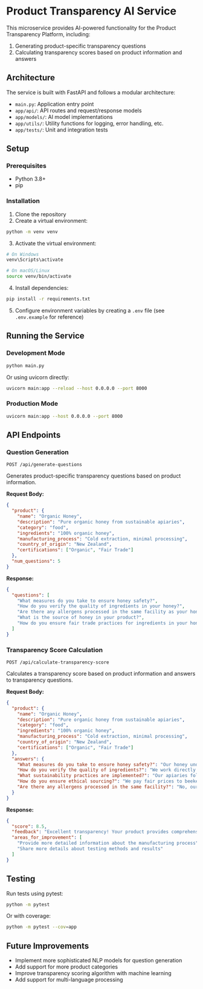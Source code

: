 # Product Transparency AI Service

This microservice provides AI-powered functionality for the Product Transparency Platform, including:

1. Generating product-specific transparency questions
2. Calculating transparency scores based on product information and answers

## Architecture

The service is built with FastAPI and follows a modular architecture:

- `main.py`: Application entry point
- `app/api/`: API routes and request/response models
- `app/models/`: AI model implementations
- `app/utils/`: Utility functions for logging, error handling, etc.
- `app/tests/`: Unit and integration tests

## Setup

### Prerequisites

- Python 3.8+
- pip

### Installation

1. Clone the repository
2. Create a virtual environment:

```bash
python -m venv venv
```

3. Activate the virtual environment:

```bash
# On Windows
venv\Scripts\activate

# On macOS/Linux
source venv/bin/activate
```

4. Install dependencies:

```bash
pip install -r requirements.txt
```

5. Configure environment variables by creating a `.env` file (see `.env.example` for reference)

## Running the Service

### Development Mode

```bash
python main.py
```

Or using uvicorn directly:

```bash
uvicorn main:app --reload --host 0.0.0.0 --port 8000
```

### Production Mode

```bash
uvicorn main:app --host 0.0.0.0 --port 8000
```

## API Endpoints

### Question Generation

```
POST /api/generate-questions
```

Generates product-specific transparency questions based on product information.

**Request Body:**

```json
{
  "product": {
    "name": "Organic Honey",
    "description": "Pure organic honey from sustainable apiaries",
    "category": "food",
    "ingredients": "100% organic honey",
    "manufacturing_process": "Cold extraction, minimal processing",
    "country_of_origin": "New Zealand",
    "certifications": ["Organic", "Fair Trade"]
  },
  "num_questions": 5
}
```

**Response:**

```json
{
  "questions": [
    "What measures do you take to ensure honey safety?",
    "How do you verify the quality of ingredients in your honey?",
    "Are there any allergens processed in the same facility as your honey?",
    "What is the source of honey in your product?",
    "How do you ensure fair trade practices for ingredients in your honey?"
  ]
}
```

### Transparency Score Calculation

```
POST /api/calculate-transparency-score
```

Calculates a transparency score based on product information and answers to transparency questions.

**Request Body:**

```json
{
  "product": {
    "name": "Organic Honey",
    "description": "Pure organic honey from sustainable apiaries",
    "category": "food",
    "ingredients": "100% organic honey",
    "manufacturing_process": "Cold extraction, minimal processing",
    "country_of_origin": "New Zealand",
    "certifications": ["Organic", "Fair Trade"]
  },
  "answers": {
    "What measures do you take to ensure honey safety?": "Our honey undergoes rigorous testing for contaminants and is certified organic.",
    "How do you verify the quality of ingredients?": "We work directly with beekeepers and test each batch for purity and quality.",
    "What sustainability practices are implemented?": "Our apiaries follow sustainable beekeeping practices and we use recyclable packaging.",
    "How do you ensure ethical sourcing?": "We pay fair prices to beekeepers and have Fair Trade certification.",
    "Are there any allergens processed in the same facility?": "No, our facility processes only honey products."
  }
}
```

**Response:**

```json
{
  "score": 8.5,
  "feedback": "Excellent transparency! Your product provides comprehensive information that helps consumers make informed decisions. Increasing transparency can build consumer trust and differentiate your product in the marketplace.",
  "areas_for_improvement": [
    "Provide more detailed information about the manufacturing process",
    "Share more details about testing methods and results"
  ]
}
```

## Testing

Run tests using pytest:

```bash
python -m pytest
```

Or with coverage:

```bash
python -m pytest --cov=app
```

## Future Improvements

- Implement more sophisticated NLP models for question generation
- Add support for more product categories
- Improve transparency scoring algorithm with machine learning
- Add support for multi-language processing